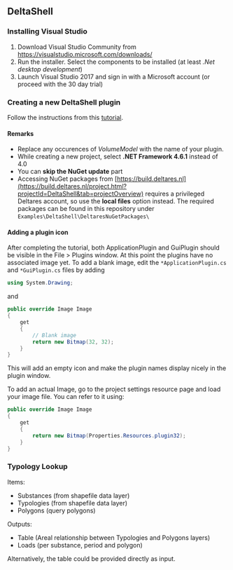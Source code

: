 ## DeltaShell

### Installing Visual Studio

1. Download Visual Studio Community from https://visualstudio.microsoft.com/downloads/
2. Run the installer. Select the components to be installed (at least *.Net desktop development*)
3. Launch Visual Studio 2017 and sign in with a Microsoft account (or proceed with the 30 day trial)

### Creating a new DeltaShell plugin

Follow the instructions from this [tutorial](https://publicwiki.deltares.nl/display/TOOLS/Create+a+new+Delta+Shell+plugin).

#### Remarks

- Replace any occurences of *VolumeModel* with the name of your plugin.
- While creating a new project, select **.NET Framework 4.6.1** instead of 4.0
- You can **skip the NuGet update** part
- Accessing NuGet packages from [https://build.deltares.nl](https://build.deltares.nl/project.html?projectId=DeltaShell&tab=projectOverview) requires a privileged Deltares account, so use the **local files** option instead. The required packages can be found in this repository under `Examples\DeltaShell\DeltaresNuGetPackages\`

#### Adding a plugin icon

After completing the tutorial, both ApplicationPlugin and GuiPlugin should be visible in the File > Plugins window. At this point the plugins have no associated image yet. To add a blank image, edit the `*ApplicationPlugin.cs` and `*GuiPlugin.cs` files by adding

```c#
using System.Drawing;
```

and

```c#
public override Image Image
{
    get
    {
        // Blank image
        return new Bitmap(32, 32);
    }
}
```

This will add an empty icon and make the plugin names display nicely in the plugin window.

To add an actual Image, go to the project settings resource page and load your image file. You can refer to it using:

```c#
public override Image Image
{
    get
    {
        return new Bitmap(Properties.Resources.plugin32);
    }
}
```

### Typology Lookup

Items:

- Substances (from shapefile data layer)
- Typologies (from shapefile data layer)
- Polygons (query polygons)

Outputs:

- Table (Areal relationship between Typologies and Polygons layers)
- Loads (per substance, period and polygon)

Alternatively, the table could be provided directly as input.